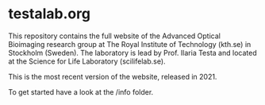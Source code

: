 # testalab.org

This repository contains the full website of the Advanced Optical Bioimaging research group at The Royal Institute of Technology (kth.se) in Stockholm (Sweden).
The laboratory is lead by Prof. Ilaria Testa and located at the Science for Life Laboratory (scilifelab.se).

This is the most recent version of the website, released in 2021.

To get started have a look at the /info folder.
